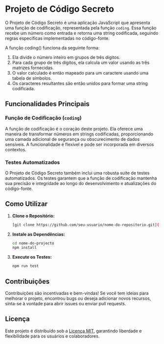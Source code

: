 # Projeto de Código Secreto

O Projeto de Código Secreto é uma aplicação JavaScript que apresenta uma função de codificação, representada pela função `coding`. Essa função recebe um número como entrada e retorna uma string codificada, seguindo regras específicas implementadas no código-fonte.

A função coding() funciona da seguinte forma:

1. Ela divide o número inteiro em grupos de três dígitos.
2. Para cada grupo de três dígitos, ela calcula um valor usando as três matrizes fornecidas.
3. O valor calculado é então mapeado para um caractere usando uma tabela de símbolos.
4. Os caracteres resultantes são então unidos para formar uma string codificada.

## Funcionalidades Principais

### Função de Codificação (`coding`)

A função de codificação é o coração deste projeto. Ela oferece uma maneira de transformar números em strings codificadas, proporcionando uma camada adicional de segurança ou obscurecimento de dados sensíveis. A funcionalidade é flexível e pode ser incorporada em diversos contextos.

### Testes Automatizados

O Projeto de Código Secreto também inclui uma robusta suite de testes automatizados. Os testes garantem que a função de codificação mantenha sua precisão e integridade ao longo do desenvolvimento e atualizações do código-fonte.

## Como Utilizar

1. **Clone o Repositório:**

   ```bash
   [git clone https://github.com/seu-usuario/nome-do-repositorio.git](https://github.com/Djosekispy/mcu-redv4.git)
   ```

2. **Instale as Dependências:**

   ```bash
   cd nome-do-projecto
   npm install
   ```

3. **Execute os Testes:**

   ```bash
   npm run test
   ```

## Contribuições

Contribuições são incentivadas e bem-vindas! Se você tem ideias para melhorar o projeto, encontrou bugs ou deseja adicionar novos recursos, sinta-se à vontade para abrir issues ou enviar pull requests.

## Licença

Este projeto é distribuído sob a [Licença MIT](LICENSE), garantindo liberdade e flexibilidade para os usuários e colaboradores.
